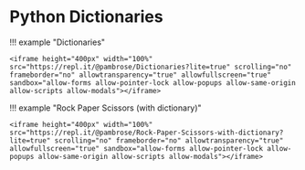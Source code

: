 # Python Dictionaries 
    
!!! example "Dictionaries" 

    <iframe height="400px" width="100%" src="https://repl.it/@pambrose/Dictionaries?lite=true" scrolling="no" frameborder="no" allowtransparency="true" allowfullscreen="true" sandbox="allow-forms allow-pointer-lock allow-popups allow-same-origin allow-scripts allow-modals"></iframe>
       
!!! example "Rock Paper Scissors (with dictionary)"

    <iframe height="400px" width="100%" src="https://repl.it/@pambrose/Rock-Paper-Scissors-with-dictionary?lite=true" scrolling="no" frameborder="no" allowtransparency="true" allowfullscreen="true" sandbox="allow-forms allow-pointer-lock allow-popups allow-same-origin allow-scripts allow-modals"></iframe>
    